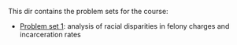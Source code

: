 This dir contains the problem sets for the course:

- [Problem set 1](https://github.com/rebeccajohnson88/qss20_slides_activities/tree/main/problemsets/01_pset1): analysis of racial disparities in felony charges and incarceration rates


